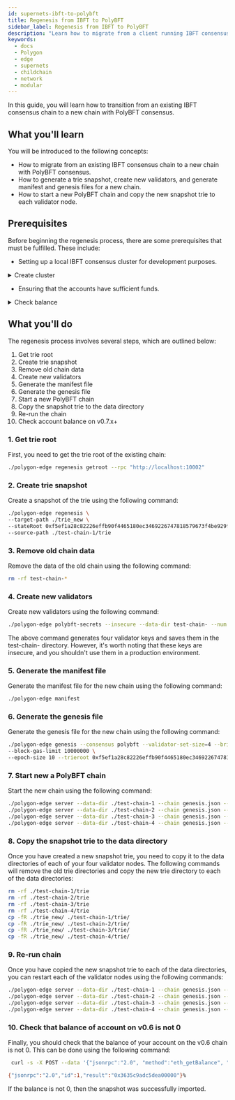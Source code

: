 ```yaml
---
id: supernets-ibft-to-polybft
title: Regenesis from IBFT to PolyBFT
sidebar_label: Regenesis from IBFT to PolyBFT
description: "Learn how to migrate from a client running IBFT consensus to PolyBFT consensus."
keywords:
  - docs
  - Polygon
  - edge
  - supernets
  - childchain
  - network
  - modular
---
```


In this guide, you will learn how to transition from an existing IBFT consensus chain to a new chain with PolyBFT consensus.

## What you'll learn

You will be introduced to the following concepts:

- How to migrate from an existing IBFT consensus chain to a new chain with PolyBFT consensus.
- How to generate a trie snapshot, create new validators, and generate manifest and genesis files for a new chain.
- How to start a new PolyBFT chain and copy the new snapshot trie to each validator node.

## Prerequisites

Before beginning the regenesis process, there are some prerequisites that must be fulfilled. These include:

- Setting up a local IBFT consensus cluster for development purposes.

<details>
<summary>Create cluster</summary>

A dedicated script is provided as part of the client to facilitate the cluster setup, encompassing key generation, network configuration, data directory creation, and genesis block generation. To create an IBFT cluster, execute the following command:

  ```bash
  scripts/cluster ibft
  ```

</details>

- Ensuring that the accounts have sufficient funds.

<details>
<summary>Check balance</summary>

Before performing the regenesis, it's essential to ensure that the accounts have sufficient funds. You can check the balance using the following command:

  ```bash
  curl -s -X POST --data '{"jsonrpc":"2.0", "method":"eth_getBalance", "params":["0x85da99c8a7c2c95964c8efd687e95e632fc533d6", "latest"], "id":1}' http://localhost:10002
  ```

</details>

## What you'll do

The regenesis process involves several steps, which are outlined below:

1. Get trie root
2. Create trie snapshot
3. Remove old chain data
4. Create new validators
5. Generate the manifest file
6. Generate the genesis file
7. Start a new PolyBFT chain
8. Copy the snapshot trie to the data directory
9. Re-run the chain
10. Check account balance on v0.7.x+

### 1. Get trie root

First, you need to get the trie root of the existing chain:

  ```bash
  ./polygon-edge regenesis getroot --rpc "http://localhost:10002"
  ```

### 2. Create trie snapshot

Create a snapshot of the trie using the following command:

  ```bash
  ./polygon-edge regenesis \
  --target-path ./trie_new \
  --stateRoot 0xf5ef1a28c82226effb90f4465180ec3469226747818579673f4be929f1cd8663 \
  --source-path ./test-chain-1/trie
  ```

### 3. Remove old chain data

Remove the data of the old chain using the following command:

  ```bash
  rm -rf test-chain-*
  ```

### 4. Create new validators

Create new validators using the following command:

  ```bash
  ./polygon-edge polybft-secrets --insecure --data-dir test-chain- --num 4
  ```

The above command generates four validator keys and saves them in the test-chain- directory. However, it's worth noting that these keys are insecure, and you shouldn't use them in a production environment.

### 5. Generate the manifest file

Generate the manifest file for the new chain using the following command:

  ```bash
  ./polygon-edge manifest
  ```

### 6. Generate the genesis file

Generate the genesis file for the new chain using the following command:

  ```bash
  ./polygon-edge genesis --consensus polybft --validator-set-size=4 --bridge-json-rpc http://127.0.0.1:8545 \
  --block-gas-limit 10000000 \
  --epoch-size 10 --trieroot 0xf5ef1a28c82226effb90f4465180ec3469226747818579673f4be929f1cd8663
  ```

### 7. Start new a PolyBFT chain

Start the new chain using the following command:

  ```bash
  ./polygon-edge server --data-dir ./test-chain-1 --chain genesis.json --grpc-address :10000 --libp2p :30301 --jsonrpc :10002 --seal --log-level DEBUG &
  ./polygon-edge server --data-dir ./test-chain-2 --chain genesis.json --grpc-address :20000 --libp2p :30302 --jsonrpc :20002 --seal --log-level DEBUG &
  ./polygon-edge server --data-dir ./test-chain-3 --chain genesis.json --grpc-address :30000 --libp2p :30303 --jsonrpc :30002 --seal --log-level DEBUG &
  ./polygon-edge server --data-dir ./test-chain-4 --chain genesis.json --grpc-address :40000 --libp2p :30304 --jsonrpc :40002 --seal --log-level DEBUG &
  ```

### 8. Copy the snapshot trie to the data directory

Once you have created a new snapshot trie, you need to copy it to the data directories of each of your four validator nodes. The following commands will remove the old trie directories and copy the new trie directory to each of the data directories:

  ```bash
  rm -rf ./test-chain-1/trie
  rm -rf ./test-chain-2/trie
  rm -rf ./test-chain-3/trie
  rm -rf ./test-chain-4/trie
  cp -fR ./trie_new/ ./test-chain-1/trie/
  cp -fR ./trie_new/ ./test-chain-2/trie/
  cp -fR ./trie_new/ ./test-chain-3/trie/
  cp -fR ./trie_new/ ./test-chain-4/trie/
  ```

### 9. Re-run chain

Once you have copied the new snapshot trie to each of the data directories, you can restart each of the validator nodes using the following commands:

  ```bash
  ./polygon-edge server --data-dir ./test-chain-1 --chain genesis.json --grpc-address :10000 --libp2p :30301 --jsonrpc :10002 --seal --log-level DEBUG &
  ./polygon-edge server --data-dir ./test-chain-2 --chain genesis.json --grpc-address :20000 --libp2p :30302 --jsonrpc :20002 --seal --log-level DEBUG &
  ./polygon-edge server --data-dir ./test-chain-3 --chain genesis.json --grpc-address :30000 --libp2p :30303 --jsonrpc :30002 --seal --log-level DEBUG &
  ./polygon-edge server --data-dir ./test-chain-4 --chain genesis.json --grpc-address :40000 --libp2p :30304 --jsonrpc :40002 --seal --log-level DEBUG &
  ```

### 10. Check that balance of account on v0.6 is not 0

Finally, you should check that the balance of your account on the v0.6 chain is not 0. This can be done using the following command:

  ```bash
   curl -s -X POST --data '{"jsonrpc":"2.0", "method":"eth_getBalance", "params":["0x85da99c8a7c2c95964c8efd687e95e632fc533d6", "latest"], "id":1}' http://localhost:10002

  {"jsonrpc":"2.0","id":1,"result":"0x3635c9adc5dea00000"}%
  ```

If the balance is not 0, then the snapshot was successfully imported.
